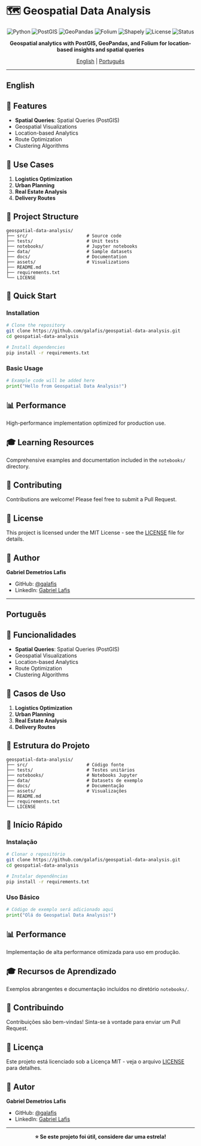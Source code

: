 # 🗺️ Geospatial Data Analysis

<div align="center">

![Python](https://img.shields.io/badge/Python-blue)
![PostGIS](https://img.shields.io/badge/PostGIS-blue)
![GeoPandas](https://img.shields.io/badge/GeoPandas-blue)
![Folium](https://img.shields.io/badge/Folium-blue)
![Shapely](https://img.shields.io/badge/Shapely-blue)
![License](https://img.shields.io/badge/license-MIT-green.svg)
![Status](https://img.shields.io/badge/status-active-success.svg)

**Geospatial analytics with PostGIS, GeoPandas, and Folium for location-based insights and spatial queries**

[English](#english) | [Português](#português)

</div>

---

## English

## 🎯 Features

- **Spatial Queries**: Spatial Queries (PostGIS)
- Geospatial Visualizations
- Location-based Analytics
- Route Optimization
- Clustering Algorithms

## 🚀 Use Cases

1. **Logistics Optimization**
2. **Urban Planning**
3. **Real Estate Analysis**
4. **Delivery Routes**

## 📁 Project Structure

```
geospatial-data-analysis/
├── src/                      # Source code
├── tests/                    # Unit tests
├── notebooks/                # Jupyter notebooks
├── data/                     # Sample datasets
├── docs/                     # Documentation
├── assets/                   # Visualizations
├── README.md
├── requirements.txt
└── LICENSE
```

## 🚀 Quick Start

### Installation

```bash
# Clone the repository
git clone https://github.com/galafis/geospatial-data-analysis.git
cd geospatial-data-analysis

# Install dependencies
pip install -r requirements.txt
```

### Basic Usage

```python
# Example code will be added here
print("Hello from Geospatial Data Analysis!")
```

## 📊 Performance

High-performance implementation optimized for production use.

## 🎓 Learning Resources

Comprehensive examples and documentation included in the `notebooks/` directory.

## 🤝 Contributing

Contributions are welcome! Please feel free to submit a Pull Request.

## 📄 License

This project is licensed under the MIT License - see the [LICENSE](LICENSE) file for details.

## 👤 Author

**Gabriel Demetrios Lafis**

- GitHub: [@galafis](https://github.com/galafis)
- LinkedIn: [Gabriel Lafis](https://linkedin.com/in/gabriellafis)

---

## Português

## 🎯 Funcionalidades

- **Spatial Queries**: Spatial Queries (PostGIS)
- Geospatial Visualizations
- Location-based Analytics
- Route Optimization
- Clustering Algorithms

## 🚀 Casos de Uso

1. **Logistics Optimization**
2. **Urban Planning**
3. **Real Estate Analysis**
4. **Delivery Routes**

## 📁 Estrutura do Projeto

```
geospatial-data-analysis/
├── src/                      # Código fonte
├── tests/                    # Testes unitários
├── notebooks/                # Notebooks Jupyter
├── data/                     # Datasets de exemplo
├── docs/                     # Documentação
├── assets/                   # Visualizações
├── README.md
├── requirements.txt
└── LICENSE
```

## 🚀 Início Rápido

### Instalação

```bash
# Clonar o repositório
git clone https://github.com/galafis/geospatial-data-analysis.git
cd geospatial-data-analysis

# Instalar dependências
pip install -r requirements.txt
```

### Uso Básico

```python
# Código de exemplo será adicionado aqui
print("Olá do Geospatial Data Analysis!")
```

## 📊 Performance

Implementação de alta performance otimizada para uso em produção.

## 🎓 Recursos de Aprendizado

Exemplos abrangentes e documentação incluídos no diretório `notebooks/`.

## 🤝 Contribuindo

Contribuições são bem-vindas! Sinta-se à vontade para enviar um Pull Request.

## 📄 Licença

Este projeto está licenciado sob a Licença MIT - veja o arquivo [LICENSE](LICENSE) para detalhes.

## 👤 Autor

**Gabriel Demetrios Lafis**

- GitHub: [@galafis](https://github.com/galafis)
- LinkedIn: [Gabriel Lafis](https://linkedin.com/in/gabriellafis)

---

<div align="center">

**⭐ Se este projeto foi útil, considere dar uma estrela!**

</div>
